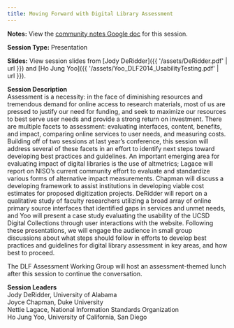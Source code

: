 ```yaml
---
title: Moving Forward with Digital Library Assessment
---
```


**Notes:** View the [community notes Google doc](https://docs.google.com/document/d/1rLdMSPCbR_F-hE0ZhWzS70IBGEMh1450ff0x_ioPrIk/ "Moving Forward with Digital Library Assessment - community notes") for this session.

**Session Type:** Presentation

**Slides:** View session slides from [Jody DeRidder]({{ '/assets/DeRidder.pdf' | url }}) and [Ho Jung Yoo]({{ '/assets/Yoo_DLF2014_UsabilityTesting.pdf' | url }}).

**Session Description**  
Assessment is a necessity: in the face of diminishing resources and tremendous demand for online access to research materials, most of us are pressed to justify our need for funding, and seek to maximize our resources to best serve user needs and provide a strong return on investment. There are multiple facets to assessment: evaluating interfaces, content, benefits, and impact, comparing online services to user needs, and measuring costs. Building off of two sessions at last year’s conference, this session will address several of these facets in an effort to identify next steps toward developing best practices and guidelines. An important emerging area for evaluating impact of digital libraries is the use of altmetrics; Lagace will report on NISO’s current community effort to evaluate and standardize various forms of alternative impact measurements. Chapman will discuss a developing framework to assist institutions in developing viable cost estimates for proposed digitization projects. DeRidder will report on a qualitative study of faculty researchers utilizing a broad array of online primary source interfaces that identified gaps in services and unmet needs, and Yoo will present a case study evaluating the usability of the UCSD Digital Collections through user interactions with the website. Following these presentations, we will engage the audience in small group discussions about what steps should follow in efforts to develop best practices and guidelines for digital library assessment in key areas, and how best to proceed.

The DLF Assessment Working Group will host an assessment-themed lunch after this session to continue the conversation.

**Session Leaders**  
Jody DeRidder, University of Alabama  
Joyce Chapman, Duke University  
Nettie Lagace, National Information Standards Organization  
Ho Jung Yoo, University of California, San Diego